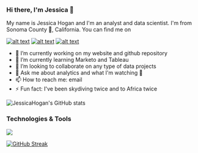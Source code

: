 ### Hi there, I'm Jessica 👋
My name is Jessica Hogan and I'm an analyst and data scientist. I'm from Sonoma County :grapes:, California. You can find me on <!-- Please don't remove this: Grab your social icons from https://github.com/carlsednaoui/gitsocial -->

<!-- display the social media buttons in your README -->

[![alt text][1.1]][1]
[![alt text][2.1]][2]
[![alt text][3.1]][3]


<!-- links to social media icons -->
<!-- no need to change these -->

<!-- icons with padding -->

[1.1]: http://i.imgur.com/tXSoThF.png (twitter icon with padding)
[2.1]: http://i.imgur.com/P3YfQoD.png (facebook icon with padding)
[3.1]: http://i.imgur.com/0o48UoR.png (github icon with padding)

<!-- icons without padding -->

<!-- links to your social media accounts -->
<!-- update these accordingly -->

[1]: http://www.twitter.com/jessicahoganma
[2]: http://www.facebook.com/jessicahoganma
[3]: http://www.github.com/jessicahoganma

<!-- Please don't remove this: Grab your social icons from https://github.com/carlsednaoui/gitsocial -->


- 🔭 I’m currently working on my website and github repository
- 🌱 I’m currently learning Marketo and Tableau
- 👯 I’m looking to collaborate on any type of data projects 
- 💬 Ask me about analytics  and what I'm watching :eyes:
- 📫 How to reach me: email
- ⚡ Fun fact: I've been skydiving twice and to Africa twice

![JessicaHogan's GitHub stats](https://github-readme-stats.vercel.app/api?username=jessicahoganma&theme=onedark&show_icons=true)


### Technologies & Tools
![](https://img.shields.io/badge/<WORD_ON_LEFT>-<WORD_ON_RIGHT>-informational?style=flat&logo=<LOGO_NAME>&logoColor=white&color=2bbc8a)

[![GitHub Streak](https://github-readme-streak-stats.herokuapp.com/?user=DenverCoder1)](https://git.io/streak-stats)
